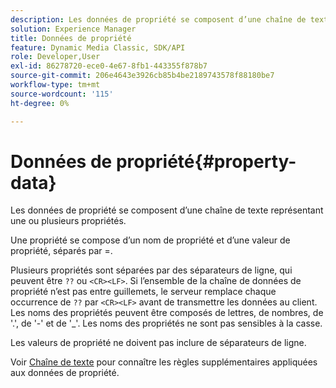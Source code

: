 ```yaml
---
description: Les données de propriété se composent d’une chaîne de texte représentant une ou plusieurs propriétés.
solution: Experience Manager
title: Données de propriété
feature: Dynamic Media Classic, SDK/API
role: Developer,User
exl-id: 86278720-ece0-4e67-8fb1-443355f878b7
source-git-commit: 206e4643e3926cb85b4be2189743578f88180be7
workflow-type: tm+mt
source-wordcount: '115'
ht-degree: 0%

---
```


# Données de propriété{#property-data}

Les données de propriété se composent d’une chaîne de texte représentant une ou plusieurs propriétés.

Une propriété se compose d’un nom de propriété et d’une valeur de propriété, séparés par =.

Plusieurs propriétés sont séparées par des séparateurs de ligne, qui peuvent être `??` ou `<CR><LF>`. Si l’ensemble de la chaîne de données de propriété n’est pas entre guillemets, le serveur remplace chaque occurrence de `??` par `<CR><LF>` avant de transmettre les données au client. Les noms des propriétés peuvent être composés de lettres, de nombres, de &#39;.&#39;, de &#39;-&#39; et de &#39;_&#39;. Les noms des propriétés ne sont pas sensibles à la casse.

Les valeurs de propriété ne doivent pas inclure de séparateurs de ligne.

Voir [Chaîne de texte](../../../../../../is-api/image-catalog/image-serving-api-ref/c-image-catalog-reference/c-overview/c-common-data-types/r-text-string.md#reference-ae0a9e181b0e40c6bcdb43af7f481d63) pour connaître les règles supplémentaires appliquées aux données de propriété.
